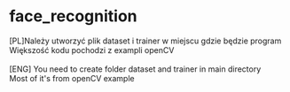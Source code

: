# face_recognition
[PL]Należy utworzyć plik dataset i trainer w miejscu gdzie będzie program<br>
Większość kodu pochodzi z exampli openCV<br>
<br>
[ENG]
You need to create folder dataset and trainer in main directory <br>
Most of it's from openCV example<br>
